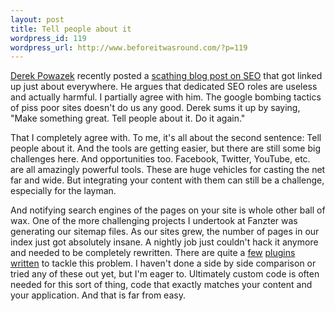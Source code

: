 ```yaml
--- 
layout: post
title: Tell people about it
wordpress_id: 119
wordpress_url: http://www.beforeitwasround.com/?p=119
---
```

<a href="http://powazek.com">Derek Powazek</a> recently posted a <a href="http://powazek.com/posts/2090">scathing blog post on SEO</a> that got linked up just about everywhere.  He argues that dedicated SEO roles are useless and actually harmful.  I partially agree with him.  The google bombing tactics of piss poor sites doesn't do us any good.  Derek sums it up by saying, "Make something great. Tell people about it. Do it again."

That I completely agree with.  To me, it's all about the second sentence: Tell people about it.  And the tools are getting easier, but there are still some big challenges here.  And opportunities too.  Facebook, Twitter, YouTube, etc. are all amazingly powerful tools.  These are huge vehicles for casting the net far and wide.  But integrating your content with them can still be a challenge, especially for the layman.

And notifying search engines of the pages on your site is whole other ball of wax.  One of the more challenging projects I undertook at Fanzter was generating our sitemap files.  As our sites grew, the number of pages in our index just got absolutely insane.  A nightly job just couldn't hack it anymore and needed to be completely rewritten.  There are quite a <a href="http://github.com/adamsalter/sitemap_generator-plugin">few</a> <a href="http://github.com/alexrabarts/big_sitemap">plugins</a> <a href="http://github.com/ktlacaelel/sitemaps">written</a> to tackle this problem.   I haven't done a side by side comparison or tried any of these out yet, but I'm eager to.  Ultimately custom code is often needed for this sort of thing, code that exactly matches your content and your application.  And that is far from easy.
